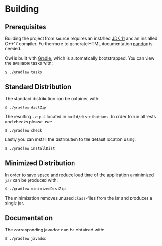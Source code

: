 # Building

## Prerequisites

Building the project from source requires an installed [JDK 11](http://jdk.java.net/11/) and an installed C++17 compiler. Furthermore to generate HTML documentation [pandoc](https://pandoc.org/) is needed.

Owl is built with [Gradle](http://gradle.org/), which is automatically bootstrapped. You can view the available tasks with:

```
$ ./gradlew tasks
```

## Standard Distribution

The standard distribution can be obtained with:

```
$ ./gradlew distZip
```

The resulting `.zip` is located in `build/distributions`. In order to run all tests and checks please use:

```
$ ./gradlew check
```

Lastly you can install the distribution to the default location using:

```
$ ./gradlew installDist
```

## Minimized Distribution

In order to save space and reduce load time of the application a minimized `jar` can be produced with:

```
$ ./gradlew minimizedDistZip
```

The minimization removes unused `class`-files from the jar and produces a single jar.

## Documentation

The corresponding javadoc can be obtained with:

```
$ ./gradlew javadoc
```
